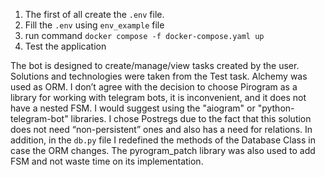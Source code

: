 1. The first of all create the ```.env``` file.
2. Fill the ```.env``` using ```env_example``` file
3. run command ```docker compose -f docker-compose.yaml up```
4. Test the application


The bot is designed to create/manage/view tasks created by the user. Solutions and technologies were taken from the Test task. Alchemy was used as ORM. I don’t agree with the decision to choose Pirogram as a library for working with telegram bots, it is inconvenient, and it does not have a nested FSM. I would suggest using the "aiogram" or "python-telegram-bot" libraries. I chose Postregs due to the fact that this solution does not need “non-persistent” ones and also has a need for relations. In addition, in the ```db.py``` file I redefined the methods of the Database Class in case the ORM changes. The pyrogram_patch library was also used to add FSM and not waste time on its implementation.
